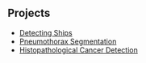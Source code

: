 ## Projects

- [Detecting Ships](http://ucalyptus.github.io/Detecting-Ships)
- [Pneumothorax Segmentation](http://ucalyptus.github.io/Pneumothorax-Segmentation-using-Hypercolumns)
- [Histopathological Cancer Detection](https://ucalyptus.github.io/Kaggle-Histopathological-Cancer-Detection-Challenge/)

